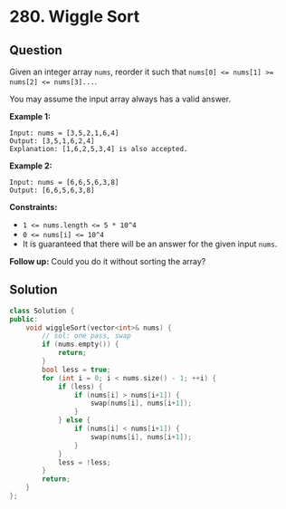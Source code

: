# 280. Wiggle Sort

## Question

Given an integer array `nums`, reorder it such that `nums[0] <= nums[1] >= nums[2] <= nums[3]...`.

You may assume the input array always has a valid answer.

**Example 1:**

```text
Input: nums = [3,5,2,1,6,4]
Output: [3,5,1,6,2,4]
Explanation: [1,6,2,5,3,4] is also accepted.
```

**Example 2:**

```text
Input: nums = [6,6,5,6,3,8]
Output: [6,6,5,6,3,8]
```

**Constraints:**

* `1 <= nums.length <= 5 * 10^4`
* `0 <= nums[i] <= 10^4`
* It is guaranteed that there will be an answer for the given input `nums`.

 **Follow up:** Could you do it without sorting the array?

## Solution

```cpp
class Solution {
public:
    void wiggleSort(vector<int>& nums) {
        // sol: one pass, swap
        if (nums.empty()) {
            return;
        }
        bool less = true;
        for (int i = 0; i < nums.size() - 1; ++i) {
            if (less) {
                if (nums[i] > nums[i+1]) {
                    swap(nums[i], nums[i+1]);
                }
            } else {
                if (nums[i] < nums[i+1]) {
                    swap(nums[i], nums[i+1]);
                }
            }
            less = !less;
        }
        return;
    }
};
```

